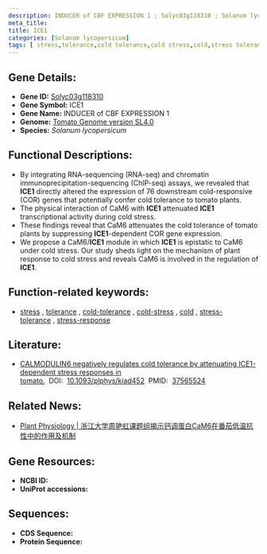 ```yaml
---
description: INDUCER of CBF EXPRESSION 1 ; Solyc03g118310 ; Solanum lycopersicum
meta_title:
title: ICE1
categories: [Solanum lycopersicum]
tags: [ stress,tolerance,cold tolerance,cold stress,cold,stress tolerance,stress response ]
---
```


## Gene Details:
- **Gene ID:**	[Solyc03g118310]()
- **Gene Symbol:** ICE1
- **Gene Name:** INDUCER of CBF EXPRESSION 1
- **Genome:** [Tomato Genome version SL4.0](https://solgenomics.net/organism/solanum_lycopersicum/genome)
- **Species:** *Solanum lycopersicum*

## Functional Descriptions:
   - By integrating RNA-sequencing (RNA-seq) and chromatin immunoprecipitation-sequencing (ChIP-seq) assays, we revealed that **ICE1** directly altered the expression of 76 downstream cold-responsive (COR) genes that potentially confer cold tolerance to tomato plants.
   - The physical interaction of CaM6 with **ICE1** attenuated **ICE1** transcriptional activity during cold stress.
   - These findings reveal that CaM6 attenuates the cold tolerance of tomato plants by suppressing **ICE1**-dependent COR gene expression.
   - We propose a CaM6/**ICE1** module in which **ICE1** is epistatic to CaM6 under cold stress. Our study sheds light on the mechanism of plant response to cold stress and reveals CaM6 is involved in the regulation of **ICE1**.

## Function-related keywords:
   - [stress](/tags/stress/)&nbsp;,&nbsp;[tolerance](/tags/tolerance/)&nbsp;,&nbsp;[cold-tolerance](/tags/cold-tolerance/)&nbsp;,&nbsp;[cold-stress](/tags/cold-stress/)&nbsp;,&nbsp;[cold](/tags/cold/)&nbsp;,&nbsp;[stress-tolerance](/tags/stress-tolerance/)&nbsp;,&nbsp;[stress-response](/tags/stress-response/)

## Literature:
   - [CALMODULIN6 negatively regulates cold tolerance by attenuating ICE1-dependent stress responses in tomato.]( https://academic.oup.com/plphys/article/193/3/2105/7241101)&nbsp;&nbsp;DOI:&nbsp;&nbsp;[10.1093/plphys/kiad452](https://academic.oup.com/plphys/article/193/3/2105/7241101)&nbsp;&nbsp;PMID:&nbsp;&nbsp;[37565524](https://pubmed.ncbi.nlm.nih.gov/37565524/)

## Related News:
   - [Plant Physiology | 浙江大学周艳虹课题组揭示钙调蛋白CaM6在番茄低温抗性中的作用及机制](https://mp.weixin.qq.com/s/ePweu0Zi4TQTH32o7wL_Og)

## Gene Resources:
- **NCBI ID:**  [](https://www.ncbi.nlm.nih.gov/gene/?term=)
- **UniProt accessions:** [](https://www.uniprot.org/uniprotkb//entry)



## Sequences:
- **CDS Sequence:**
- **Protein Sequence:**

